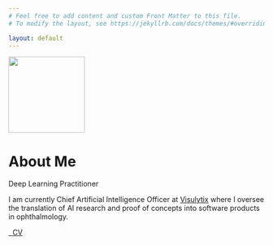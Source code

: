 ```yaml
---
# Feel free to add content and custom Front Matter to this file.
# To modify the layout, see https://jekyllrb.com/docs/themes/#overriding-theme-defaults

layout: default
---
```


<img src="{{ './assets/images/me.jpg' | relative_url }}" class="rounded-circle" width="150px">
<br>
<h1 class="cover-heading">About Me</h1>
<p class="lead">Deep Learning Practitioner</p>
  <p>I am currently Chief Artificial Intelligence Officer at
    <a href="https://visulytix.com/">Visulytix</a> where I oversee the
    translation of AI research and proof of concepts into software products in
    ophthalmology.</p>
  <a href="{{ './assets/docs/thomas_rogers_cv.pdf' | relative_url }}" class="btn btn-lg btn-secondary">
  <i class="fa fa-download" aria-hidden="true"></i>&nbsp; CV</a> 
